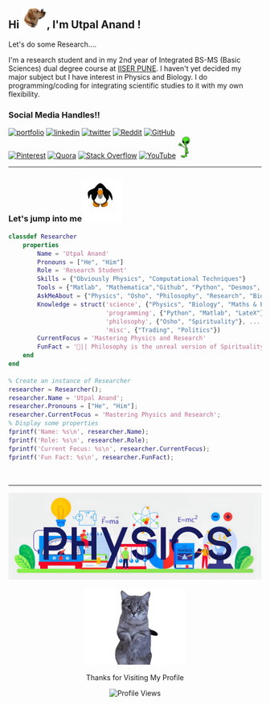 <h2 > Hi <img src="./Media/dog.gif" width="50">, I'm Utpal Anand ! </h2>

<p >Let's do some Research.... </p>

I'm a research student and in my 2nd year of Integrated BS-MS (Basic Sciences) dual degree course at [IISER PUNE](https://www.iiserpune.ac.in/).
I haven't yet decided my major subject but I have interest in Physics and Biology.
I do programming/coding for integrating scientific studies to it with my own flexibility.<br>




### Social Media Handles!!
[![portfolio](https://img.shields.io/badge/my_portfolio-000?style=for-the-badge&logo=ko-fi&logoColor=white)](https://theutpalanand.github.io/) 
[![linkedin](https://img.shields.io/badge/linkedin-0A66C2?style=for-the-badge&logo=linkedin&logoColor=white)](https://linkedin.com/in/theutpalanand)
[![twitter](https://img.shields.io/badge/twitter-1DA1F2?style=for-the-badge&logo=twitter&logoColor=white)](https://x.com/theutpalanand)
[![Reddit](https://img.shields.io/badge/Reddit-FF4500?style=for-the-badge&logo=reddit&logoColor=white)](https://reddit.com/user/theutpalanand)
[![GitHub](https://img.shields.io/badge/GitHub-%23121011.svg?style=for-the-badge&logo=github&logoColor=white)](https://github.com/theutpalanand)<br>
[![Pinterest](https://img.shields.io/badge/Pinterest-%23E60023.svg?style=for-the-badge&logo=Pinterest&logoColor=white)](https://in.pinterest.com/theutpalanand/)
[![Quora](https://img.shields.io/badge/Quora-%23B92B27.svg?style=for-the-badge&logo=Quora&logoColor=white)](https://quora.com/profile/TheUtpalAnand)
[![Stack Overflow](https://img.shields.io/badge/-Stackoverflow-FE7A16?style=for-the-badge&logo=stack-overflow&logoColor=white)](https://stackoverflow.com/users/26378845/theutpalanand)
[![YouTube](https://img.shields.io/badge/Youtube-FF0000?style=for-the-badge&logo=YouTube&logoColor=white)](https://www.youtube.com/@theutpalanand)
<img src="./Media/alien.gif" width="25">

---

### Let's jump into me<img src="./Media/jumping.gif" width="80" >
```Matlab
classdef Researcher
    properties
        Name = 'Utpal Anand'
        Pronouns = ["He", "Him"]
        Role = 'Research Student'
        Skills = {"Obviously Physics", "Computational Techniques"}
        Tools = {"Matlab", "Mathematica","Github", "Python", "Desmos", "LateX"}
        AskMeAbout = {"Physics", "Osho", "Philosophy", "Research", "Biology"}
        Knowledge = struct('science', {"Physics", "Biology", "Maths & ECS"}, ...
                           'programming', {"Python", "Matlab", "LateX"}, ...
                           'philosophy', {"Osho", "Spirituality"}, ...
                           'misc', {"Trading", "Politics"})
        CurrentFocus = 'Mastering Physics and Research'
        FunFact = '🔮|| Philosophy is the unreal version of Spirituality ||🔮'
    end
end

% Create an instance of Researcher
researcher = Researcher();
researcher.Name = 'Utpal Anand';
researcher.Pronouns = ["He", "Him"];
researcher.CurrentFocus = 'Mastering Physics and Research';
% Display some properties
fprintf('Name: %s\n', researcher.Name);
fprintf('Role: %s\n', researcher.Role);
fprintf('Current Focus: %s\n', researcher.CurrentFocus);
fprintf('Fun Fact: %s\n', researcher.FunFact);

    
```
---
<p align="center">
<img src="https://github.com/TheUtpalAnand/TheUtpalAnand/blob/main/Media/github.jpg" alt="Footer Image">
</p>
<p align="center"> <img src="./Media/cat.gif" width="200" > </p>
<p align="center"> Thanks for Visiting My Profile </p>

<p align="center">
  <img src="https://komarev.com/ghpvc/?username=TheUtpalAnand&style=flat-square&color=orange" alt="Profile Views">
</p>


